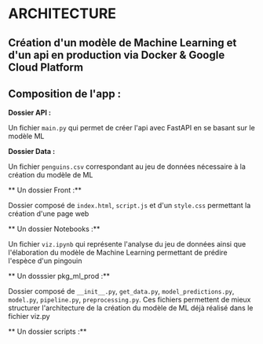 # ARCHITECTURE

## Création d'un modèle de Machine Learning et d'un api en production via Docker & Google Cloud Platform

## Composition de l'app :

**Dossier API :**

Un fichier `main.py` qui permet de créer l'api avec FastAPI en se basant sur le modèle ML

**Dossier Data :**

Un fichier `penguins.csv` correspondant au jeu de données nécessaire à la création du modèle de ML

** Un dossier Front :**

Dossier composé de `index.html`, `script.js` et d'un `style.css` permettant la création d'une page web

** Un dossier Notebooks :**

Un fichier `viz.ipynb` qui représente l'analyse du jeu de données ainsi que l'élaboration du modèle de Machine Learning permettant de prédire l'espèce d'un pingouin 

** Un dosssier pkg_ml_prod :**

Dossier composé de `__init__.py`, `get_data.py`, `model_predictions.py`, `model.py`, `pipeline.py`, `preprocessing.py`.
Ces fichiers permettent de mieux structurer l'architecture de la création du modèle de ML déjà réalisé dans le fichier viz.py

** Un dossier scripts :**


